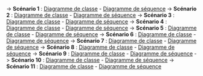 ->  **Scénario 1** : [Diagramme de classe](Scénario1_classe.md) - [Diagramme de séquence](Scenario1_sqn.md)
->  **Scénario 2** : [Diagramme de classe](Scénario2_classe.md) - [Diagramme de séquence](Scenario1_sqn.md)
->  **Scénario 3** : [Diagramme de classe](Scénario3_classe.md) - [Diagramme de séquence](Scenario1_sqn.md)
->  **Scénario 4** : [Diagramme de classe](Scénario4_classe.md) - [Diagramme de séquence](Scenario1_sqn.md)
->  **Scénario 5** : [Diagramme de classe](Scénario5_classe.md) - [Diagramme de séquence](Scenario1_sqn.md)
->  **Scénario 6** : [Diagramme de classe](Scénario6_classe.md) - [Diagramme de séquence](Scenario1_sqn.md)
->  **Scénario 7** : [Diagramme de classe](Scénario7_classe.md) - [Diagramme de séquence](Scenario1_sqn.md)
->  **Scénario 8** : [Diagramme de classe](Scénario8_classe.md) - [Diagramme de séquence](Scenario1_sqn.md)
->  **Scénario 9** : [Diagramme de classe](Scénario9_classe.md) - [Diagramme de séquence](Scenario1_sqn.md)
->  **Scénario 10** : [Diagramme de classe](Scénario10_classe.md) - [Diagramme de séquence](Scenario1_sqn.md)
->  **Scénario 11** : [Diagramme de classe](Scénario11_classe.md) - [Diagramme de séquence](Scenario1_sqn.md)
